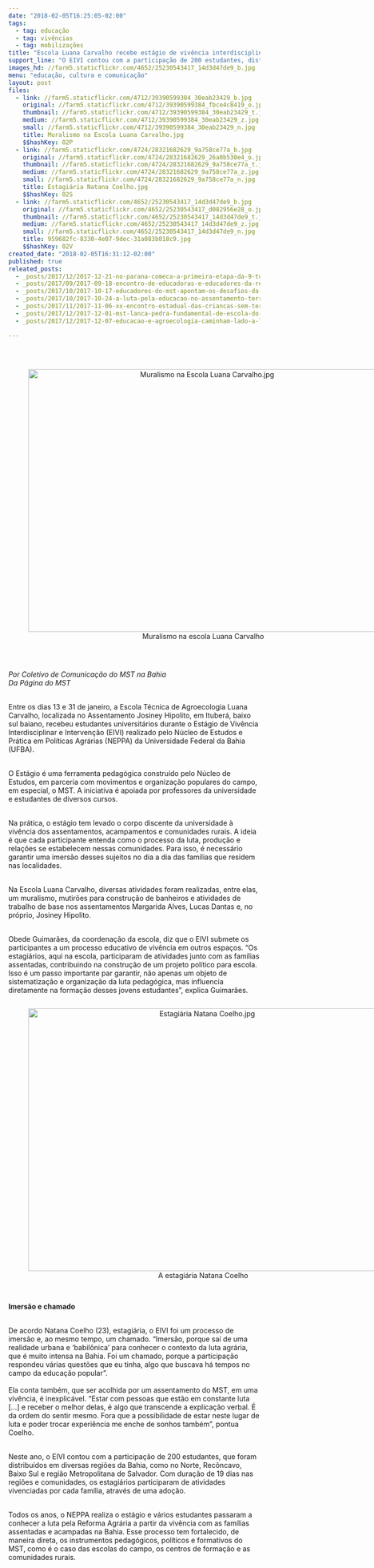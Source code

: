 ```yaml
---
date: "2018-02-05T16:25:05-02:00"
tags:
  - tag: educação
  - tag: vivências
  - tag: mobilizações
title: "Escola Luana Carvalho recebe estágio de vivência interdisciplinar\n"
support_line: "O EIVI contou com a participação de 200 estudantes, distribuídos em diversas regiões da Bahia.\n\n"
images_hd: //farm5.staticflickr.com/4652/25230543417_14d3d47de9_b.jpg
menu: "educação, cultura e comunicação"
layout: post
files:
  - link: //farm5.staticflickr.com/4712/39390599384_30eab23429_b.jpg
    original: //farm5.staticflickr.com/4712/39390599384_fbce4c8419_o.jpg
    thumbnail: //farm5.staticflickr.com/4712/39390599384_30eab23429_t.jpg
    medium: //farm5.staticflickr.com/4712/39390599384_30eab23429_z.jpg
    small: //farm5.staticflickr.com/4712/39390599384_30eab23429_n.jpg
    title: Muralismo na Escola Luana Carvalho.jpg
    $$hashKey: 02P
  - link: //farm5.staticflickr.com/4724/28321682629_9a758ce77a_b.jpg
    original: //farm5.staticflickr.com/4724/28321682629_26a0b530e4_o.jpg
    thumbnail: //farm5.staticflickr.com/4724/28321682629_9a758ce77a_t.jpg
    medium: //farm5.staticflickr.com/4724/28321682629_9a758ce77a_z.jpg
    small: //farm5.staticflickr.com/4724/28321682629_9a758ce77a_n.jpg
    title: Estagiária Natana Coelho.jpg
    $$hashKey: 02S
  - link: //farm5.staticflickr.com/4652/25230543417_14d3d47de9_b.jpg
    original: //farm5.staticflickr.com/4652/25230543417_d082956e28_o.jpg
    thumbnail: //farm5.staticflickr.com/4652/25230543417_14d3d47de9_t.jpg
    medium: //farm5.staticflickr.com/4652/25230543417_14d3d47de9_z.jpg
    small: //farm5.staticflickr.com/4652/25230543417_14d3d47de9_n.jpg
    title: 959682fc-8330-4e07-9dec-31a083b018c9.jpg
    $$hashKey: 02V
created_date: "2018-02-05T16:31:12-02:00"
published: true
releated_posts:
  - _posts/2017/12/2017-12-21-no-parana-comeca-a-primeira-etapa-da-9-turma-da-escola-da-juventude-sem-terra.md
  - _posts/2017/09/2017-09-18-encontro-de-educadoras-e-educadores-da-reforma-agraria-e-realizado-no-ma.md
  - _posts/2017/10/2017-10-17-educadores-do-mst-apontam-os-desafios-da-educacao-do-campo-na-chapada-diamantina.md
  - _posts/2017/10/2017-10-24-a-luta-pela-educacao-no-assentamento-terra-vista.md
  - _posts/2017/11/2017-11-06-xx-encontro-estadual-das-criancas-sem-terrinha-2017-acontece-no-rio-de-janeiro.md
  - _posts/2017/12/2017-12-01-mst-lanca-pedra-fundamental-de-escola-do-campo-em-ribeirao-preto.md
  - _posts/2017/12/2017-12-07-educacao-e-agroecologia-caminham-lado-a-lado-no-extremo-sul-da-bahia.md

---
```

<p>&nbsp;</p>

<div style="text-align:center">
<figure class="image" style="display:inline-block"><img alt="Muralismo na Escola Luana Carvalho.jpg" height="525" src="//farm5.staticflickr.com/4712/39390599384_30eab23429_b.jpg" width="700" />
<figcaption>Muralismo na escola Luana Carvalho</figcaption>
</figure>
</div>

<p>&nbsp;</p>

<p><em>Por Coletivo de Comunica&ccedil;&atilde;o do MST na Bahia<br />
Da P&aacute;gina do MST</em></p>

<p><br />
Entre os dias 13 e 31 de janeiro, a Escola T&eacute;cnica de Agroecologia Luana Carvalho, localizada no Assentamento Josiney Hipolito, em Ituber&aacute;, baixo sul baiano, recebeu estudantes universit&aacute;rios durante o Est&aacute;gio de Viv&ecirc;ncia Interdisciplinar e Interven&ccedil;&atilde;o (EIVI) realizado pelo N&uacute;cleo de Estudos e Pr&aacute;tica em Pol&iacute;ticas Agr&aacute;rias (NEPPA) da Universidade Federal da Bahia (UFBA).</p>

<p><br />
O Est&aacute;gio &eacute; uma ferramenta pedag&oacute;gica constru&iacute;do pelo N&uacute;cleo de Estudos, em parceria com movimentos e organiza&ccedil;&atilde;o populares do campo, em especial, o MST. A iniciativa &eacute; apoiada por professores da universidade e estudantes de diversos cursos.</p>

<p><br />
Na pr&aacute;tica, o est&aacute;gio tem levado o corpo discente da universidade &agrave; viv&ecirc;ncia dos assentamentos, acampamentos e comunidades rurais. A ideia &eacute; que cada participante entenda como o processo da luta, produ&ccedil;&atilde;o e rela&ccedil;&otilde;es se estabelecem nessas comunidades. Para isso, &eacute; necess&aacute;rio garantir uma imers&atilde;o desses sujeitos no dia a dia das fam&iacute;lias que residem nas localidades.</p>

<p><br />
Na Escola Luana Carvalho, diversas atividades foram realizadas, entre elas, um muralismo, mutir&otilde;es para constru&ccedil;&atilde;o de banheiros e atividades de trabalho de base nos assentamentos Margarida Alves, Lucas Dantas e, no pr&oacute;prio, Josiney Hipolito.</p>

<p><br />
Obede Guimar&atilde;es, da coordena&ccedil;&atilde;o da escola, diz que o EIVI submete os participantes a um processo educativo de viv&ecirc;ncia em outros espa&ccedil;os. &ldquo;Os estagi&aacute;rios, aqui na escola, participaram de atividades junto com as fam&iacute;lias assentadas, contribuindo na constru&ccedil;&atilde;o de um projeto pol&iacute;tico para escola. Isso &eacute; um passo importante par garantir, n&atilde;o apenas um objeto de sistematiza&ccedil;&atilde;o e organiza&ccedil;&atilde;o da luta pedag&oacute;gica, mas influencia diretamente na forma&ccedil;&atilde;o desses jovens estudantes&rdquo;, explica Guimar&atilde;es.</p>

<div style="text-align:center">
<figure class="image" style="display:inline-block"><img alt="Estagiária Natana Coelho.jpg" height="525" src="//farm5.staticflickr.com/4724/28321682629_9a758ce77a_b.jpg" width="700" />
<figcaption>A estagi&aacute;ria Natana Coelho</figcaption>
</figure>
</div>

<p><br />
<strong>Imers&atilde;o e chamado</strong></p>

<p><br />
De acordo Natana Coelho (23), estagi&aacute;ria, o EIVI foi um processo de imers&atilde;o e, ao mesmo tempo, um chamado. &ldquo;Imers&atilde;o, porque sa&iacute; de uma realidade urbana e &lsquo;babil&ocirc;nica&rsquo; para conhecer o contexto da luta agr&aacute;ria, que &eacute; muito intensa na Bahia. Foi um chamado, porque a participa&ccedil;&atilde;o respondeu v&aacute;rias quest&otilde;es que eu tinha, algo que buscava h&aacute; tempos no campo da educa&ccedil;&atilde;o popular&rdquo;.<br />
<br />
Ela conta tamb&eacute;m, que ser acolhida por um assentamento do MST, em uma viv&ecirc;ncia, &eacute; inexplic&aacute;vel. &ldquo;Estar com pessoas que est&atilde;o em constante luta [&hellip;] e receber o melhor delas, &eacute; algo que transcende a explica&ccedil;&atilde;o verbal. &Eacute; da ordem do sentir mesmo. Fora que a possibilidade de estar neste lugar de luta e poder trocar experi&ecirc;ncia me enche de sonhos tamb&eacute;m&rdquo;, pontua Coelho.</p>

<p><br />
Neste ano, o EIVI contou com a participa&ccedil;&atilde;o de 200 estudantes, que foram distribu&iacute;dos em diversas regi&otilde;es da Bahia, como no Norte, Rec&ocirc;ncavo, Baixo Sul e regi&atilde;o Metropolitana de Salvador. Com dura&ccedil;&atilde;o de 19 dias nas regi&otilde;es e comunidades, os estagi&aacute;rios participaram de atividades vivenciadas por cada fam&iacute;lia, atrav&eacute;s de uma ado&ccedil;&atilde;o.</p>

<p><br />
Todos os anos, o NEPPA realiza o est&aacute;gio e v&aacute;rios estudantes passaram a conhecer a luta pela Reforma Agr&aacute;ria a partir da viv&ecirc;ncia com as fam&iacute;lias assentadas e acampadas na Bahia. Esse processo tem fortalecido, de maneira direta, os instrumentos pedag&oacute;gicos, pol&iacute;ticos e formativos do MST, como &eacute; o caso das escolas do campo, os centros de forma&ccedil;&atilde;o e as comunidades rurais.</p>
